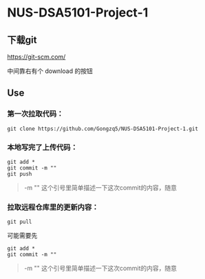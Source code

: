 # NUS-DSA5101-Project-1

## 下载git

https://git-scm.com/

中间靠右有个 download 的按钮

## Use

### 第一次拉取代码：
```
git clone https://github.com/Gongzq5/NUS-DSA5101-Project-1.git
```
### 本地写完了上传代码：

```
git add *
git commit -m ""
git push
```

> -m "" 这个引号里简单描述一下这次commit的内容，随意

### 拉取远程仓库里的更新内容：
```
git pull
```
可能需要先 
```
git add *
git commit -m ""
```
> -m "" 这个引号里简单描述一下这次commit的内容，随意
